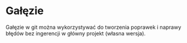 Gałęzie
=======

Gałęzie w git można wykorzystywać do tworzenia poprawek i naprawy błędów bez ingerencji w główny projekt (własna wersja).
